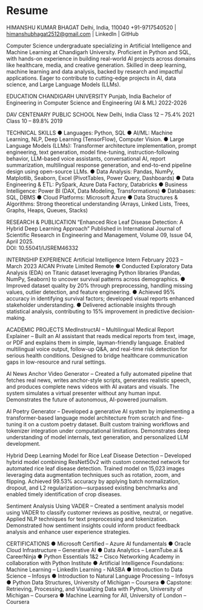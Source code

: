 # Resume
HIMANSHU KUMAR BHAGAT
Delhi, India, 110040
+91-9717540520 | himanshubhagat2512@gmail.com | LinkedIn | GitHub

Computer Science undergraduate specializing in Artificial Intelligence and Machine Learning at Chandigarh University. Proficient in Python and SQL, with hands-on experience in building real-world AI projects across domains like healthcare, media, and creative generation. Skilled in deep learning, machine learning and data analysis, backed by research and impactful applications. Eager to contribute to cutting-edge projects in AI, data science, and Large Language Models (LLMs).
      
EDUCATION
CHANDIGARH UNIVERSITY	Punjab, India
Bachelor of Engineering in Computer Science and Engineering (AI & ML)	 2022-2026

DAV CENTENARY PUBLIC SCHOOL                                                                                                                                                       New Delhi, India
Class 12 – 75.4%                                                                                                                                                                                                            2021
Class 10 – 89.8%                                                                                                                                                                                                            2019

TECHNICAL SKILLS
●	Languages: Python, SQL
●	AI/ML: Machine Learning, NLP, Deep Learning (TensorFlow), Computer Vision.
●	Large Language Models (LLMs): Transformer architecture implementation, prompt engineering, text generation, model fine-tuning, instruction-following behavior, LLM-based voice assistants, conversational AI, report summarization, multilingual response generation, and end-to-end pipeline design using open-source LLMs.
●	Data Analysis: Pandas, NumPy, Matplotlib, Seaborn, Excel (PivotTables, Power Query, Dashboards)
●	Data Engineering & ETL: PySpark, Azure Data Factory, Databricks
●	Business Intelligence: Power BI (DAX, Data Modeling, Transformations)
●	Databases: SQL, DBMS
●	Cloud Platforms: Microsoft Azure
●	Data Structures & Algorithms: Strong theoretical understanding (Arrays, Linked Lists, Trees, Graphs, Heaps, Queues, Stacks)

RESEARCH & PUBLICATION
“Enhanced Rice Leaf Disease Detection: A Hybrid Deep Learning Approach”
Published in International Journal of Scientific Research in Engineering and Management,  Volume 09, Issue 04, April 2025.  
DOI: 10.55041/IJSREM46332

INTERNSHIP EXPERIENCE
Artificial Intelligence Intern	                                                                                                                               February 2023 – March 2023
AICAN Private Limited                                                                                                                                                                                            Remote
●	Conducted Exploratory Data Analysis (EDA) on Titanic dataset leveraging Python libraries (Pandas, NumPy, Seaborn) to uncover survival patterns across demographics.
●	Improved dataset quality by 20% through preprocessing, handling missing values, outlier detection, and feature engineering.
●	Achieved 95% accuracy in identifying survival factors; developed visual reports enhanced stakeholder understanding.
●	Delivered actionable insights through statistical analysis, contributing to 15% improvement in predictive decision-making.

ACADEMIC PROJECTS 
MedInstructAI – Multilingual Medical Report Explainer – Built an AI assistant that reads medical reports from text, image, or PDF and explains them in simple, layman-friendly language. Enabled multilingual voice output, follow-up Q&A, and real-time risk detection for serious health conditions. Designed to bridge healthcare communication gaps in low-resource and rural settings.

AI News Anchor Video Generator – Created a fully automated pipeline that fetches real news, writes anchor-style scripts, generates realistic speech, and produces complete news videos with AI avatars and visuals. The system simulates a virtual presenter without any human input. Demonstrates the future of autonomous, AI-powered journalism.

AI Poetry Generator – Developed a generative AI system by implementing a transformer-based language model architecture from scratch and fine-tuning it on a custom poetry dataset. Built custom training workflows and tokenizer integration under computational limitations. Demonstrates deep understanding of model internals, text generation, and personalized LLM development.

Hybrid Deep Learning Model for Rice Leaf Disease Detection – Developed hybrid model combining ResNet50v2 with custom connected network for automated rice leaf disease detection. Trained model on 15,023 images leveraging data augmentation techniques such as rotation, zoom, and flipping. Achieved 99.53% accuracy by applying batch normalization, dropout, and L2 regularization—surpassed existing benchmarks and enabled timely identification of crop diseases.

Sentiment Analysis Using VADER – Created a sentiment analysis model using VADER to classify customer reviews as positive, neutral, or negative. Applied NLP techniques for text preprocessing and tokenization. Demonstrated how sentiment insights could inform product feedback analysis and enhance user experience strategies.

CERTIFICATIONS
●	Microsoft Certified – Azure AI fundamentals
●	Oracle Cloud Infrastructure – Generative AI
●	Data Analytics – LearnTube.ai & CareerNinja
●	Python Essentials 1&2 – Cisco Networking Academy in collaboration with Python Institute
●	Artificial Intelligence Foundations: Machine Learning – LinkedIn Learning - NASBA
●	Introduction to Data Science – Infosys 
●	Introduction to Natural Language Processing – Infosys
●	Python Data Structures, University of Michigan – Coursera
●	Capstone: Retrieving, Processing, and Visualizing Data with Python, University of Michigan – Coursera
●	Machine Learning for All, University of London – Coursera
